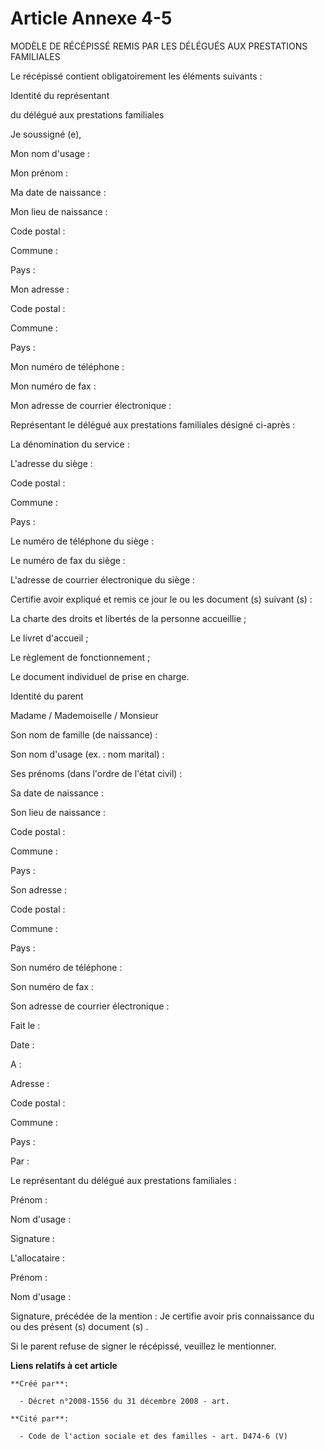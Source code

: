 # Article Annexe 4-5

MODÈLE DE RÉCÉPISSÉ REMIS PAR LES DÉLÉGUÉS AUX PRESTATIONS FAMILIALES 

Le récépissé contient obligatoirement les éléments suivants : 

Identité du représentant 

du délégué aux prestations familiales 

Je soussigné (e), 

Mon nom d'usage : 

Mon prénom : 

Ma date de naissance : 

Mon lieu de naissance : 

Code postal : 

Commune : 

Pays : 

Mon adresse : 

Code postal : 

Commune : 

Pays : 

Mon numéro de téléphone : 

Mon numéro de fax : 

Mon adresse de courrier électronique : 

Représentant le délégué aux prestations familiales désigné ci-après : 

La dénomination du service : 

L'adresse du siège : 

Code postal : 

Commune : 

Pays : 

Le numéro de téléphone du siège : 

Le numéro de fax du siège : 

L'adresse de courrier électronique du siège : 

Certifie avoir expliqué et remis ce jour le ou les document (s) suivant (s) : 

La charte des droits et libertés de la personne accueillie ; 

Le livret d'accueil ; 

Le règlement de fonctionnement ; 

Le document individuel de prise en charge. 

Identité du parent 

Madame / Mademoiselle / Monsieur 

Son nom de famille (de naissance) : 

Son nom d'usage (ex. : nom marital) : 

Ses prénoms (dans l'ordre de l'état civil) : 

Sa date de naissance : 

Son lieu de naissance : 

Code postal : 

Commune : 

Pays : 

Son adresse : 

Code postal : 

Commune : 

Pays : 

Son numéro de téléphone : 

Son numéro de fax : 

Son adresse de courrier électronique : 

Fait le : 

Date : 

A : 

Adresse : 

Code postal : 

Commune : 

Pays : 

Par : 

Le représentant du délégué aux prestations familiales : 

Prénom : 

Nom d'usage : 

Signature : 

L'allocataire : 

Prénom : 

Nom d'usage : 

Signature, précédée de la mention :  Je certifie avoir pris connaissance du ou des présent (s) document (s) . 

Si le parent refuse de signer le récépissé, veuillez le mentionner.

**Liens relatifs à cet article**

	**Créé par**:

	  - Décret n°2008-1556 du 31 décembre 2008 - art.

	**Cité par**:

	  - Code de l'action sociale et des familles - art. D474-6 (V)
